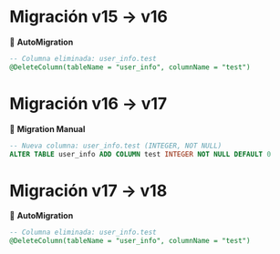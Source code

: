 # Migración v15 → v16

🤖 **AutoMigration**

```sql
-- Columna eliminada: user_info.test
@DeleteColumn(tableName = "user_info", columnName = "test")
```

# Migración v16 → v17

🔧 **Migration Manual**

```sql
-- Nueva columna: user_info.test (INTEGER, NOT NULL)
ALTER TABLE user_info ADD COLUMN test INTEGER NOT NULL DEFAULT 0
```

# Migración v17 → v18

🤖 **AutoMigration**

```sql
-- Columna eliminada: user_info.test
@DeleteColumn(tableName = "user_info", columnName = "test")
```

